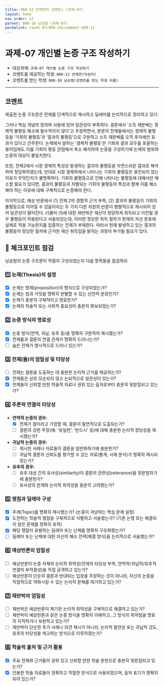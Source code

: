 ```yaml
---
title: 008-12 안채연의 코멘트c (과제-07) 
layout: home
nav_order: 12
parent: 008-10 남승범 (과제-07)
permalink: /asmt-07/008-10/comment-008-12
---
```


# 과제-07 개인별 논증 구조 작성하기

- 대상과제: `과제-07 개인별 논증 구조 작성하기`
- 코멘트를 제공하는 학생: `008-12 안채연(작성자)` 
- 코멘트를 받는 학생: `008-10 남승범(코멘트를 받는 학생 이름)` 

---

## 코멘트

제출한 논증 구조문은 전제를 단계적으로 제시하고 딜레마를 논리적으로 정리하고 있다.

그러나 핵심 개념의 정의와 사용에 있어 일관성이 부족하다. 결론에서 ‘소득 재분배는 경제적 불평등 해소에 필수적이지 않다’고 주장하면서, 본문의 전제들에서는 경제적 불평등을 ‘기회의 불평등’과 ‘결과의 불평등’으로 구분하고 소득 재분배를 오직 후자에만 효과가 있다고 간주한다. 논제에서 말하는 ‘경제적 불평등’은 기회와 결과 모두를 포괄하는 용어임에도 이를 기회의 평등 관점에서 축소 해석하여 논증을 구성하기에 논제의 범위와 논증의 대상이 불일치한다.

또한, 전제2에서 시장 경제의 특성상 발생하는 결과의 불평등을 자연스러운 결과로 해석하며 정당화하였는데, 반대로 시장 경제하에서 나타나는 기회의 불평등은 용인되지 않는 이유가 무엇인지가 불명확하다. 기회의 불평등으로 인해 나타나는 불평등에 대해서만 해소할 필요가 있다면, 결과의 불평등과 차별되는 기회의 불평등의 특성과 함께 이를 해소해야 하는 이유에 대해 구체적으로 논증해야 한다.

마지막으로, 예상 반론에서 (1) 전제 2의 경험적 근거 부족, (2) 결과의 불평등이 기회의 불평등으로 이어질 수 있음이라는 두 가지 다른 차원의 반론이 병렬적으로 제시되어 있어 일관성이 떨어진다. 더불어 (1)에 대한 재반박은 재산이 정당하게 취득되고 이전될 경우 불평등이 허용된다고 서술되었는데, 이러한 정당한 취득 절차가 현재의 자산 분포에 실제로 적용 가능한지를 입증하는 전제가 부재한다. 따라서 현재 발생하고 있는 결과의 불평등이 정당한 절차에 근거한 재산 취득임을 밝히는 과정이 부가될 필요가 있다.

## 📌 체크포인트 점검

남승범의 논증 구조문이 적절히 구성되었는지 다음 항목들을 점검하라.

### 1️⃣ **논제(Thesis)의 설정**
- [x] 논제는 명제(proposition)의 형식으로 구성되었는가?
- [x] 논제는 참과 거짓을 명확히 판별할 수 있는 선언적 문장인가?
- [x] 논제가 충분히 구체적이고 명료한가?
- [x] 논제의 학술적 또는 사회적 중요성이 충분히 확보되었는가?

### 2️⃣ **논증 방식의 명료성**
- [x] 논증 방식(연역, 귀납, 유추 등)을 명확히 구분하여 제시했는가?
- [x] 전제들과 결론의 연결 관계가 명확히 드러나는가?
- [ ] 숨은 전제가 명시적으로 드러나 있는가?

### 3️⃣ **전제(들)의 엄밀성 및 타당성**
- [ ] 전제는 결론을 도출하는 데 충분한 논리적 근거를 제공하는가?
- [x] 전제들은 상호 모순되지 않고 논리적으로 일관성이 있는가?
- [x] 전제들이 신뢰할 만한 학술적 자료나 권위 있는 출처로부터 충분히 뒷받침되고 있는가?

### 4️⃣ **추론적 연결의 타당성**
- **연역적 논증의 경우:**
  - [x] 전제가 참이라고 가정할 때, 결론이 필연적으로 도출되는가?
  - [ ] 결론의 강한 주장(예: '유일한', '반드시' 등)에 대해 충분한 논리적 정당성을 제시했는가?

- **귀납적 논증의 경우:**
  - [ ] 제시한 사례나 자료들이 결론을 일반화하기에 충분한가?
  - [ ] 귀납적 결론의 신뢰도를 평가할 수 있는 자료(통계, 사례 분석)가 명확히 제시되었는가?

- **유추의 경우:**
  - [ ] 유추 대상 간의 유사성(similarity)이 결론의 관련성(relevance)을 뒷받침하기에 충분한가?
  - [ ] 유사성의 한계와 논리적 취약성을 충분히 고려했는가?

### 5️⃣ **쟁점과 딜레마 구성**
- [x] 주제(Topic)를 명확히 제시했는가? (논증이 겨냥하는 핵심 문제 설정)
- [x] 도전하는 학술적 쟁점을 구체적으로 식별하고 서술했는가? (기존 논쟁 또는 해결되지 않은 문제를 정확히 포착)
- [x] 해당 쟁점이 유발하는 딜레마 또는 난제를 명확히 구조화했는가?
- [ ] 딜레마 또는 난제에 대한 자신의 해소 전략(해결 방식)을 논리적으로 서술했는가?

### 6️⃣ **예상반론의 엄밀성**
- [ ] 예상반론이 논증 자체의 논리적 취약성(전제의 타당성 부족, 연역적/귀납적/유추적 연결의 부적절성)을 직접 공격하고 있는가?
- [ ] 예상반론이 단순히 결론과 반대되는 입장을 주장하는 것이 아니라, 자신의 논증을 직접적으로 약화시킬 수 있는 논리적 문제를 제기하고 있는가?

### 7️⃣ **재반박의 엄밀성**
- [ ] 재반박은 예상반론이 제기한 논리적 취약성을 구체적으로 해결하고 있는가?
- [ ] 재반박이 예상반론과 같은 논증 방식을 명확히 이해하고, 그 방식의 취약점을 명료히 지적하거나 보완하고 있는가?
- [ ] 재반박이 단순한 추가 사례나 의견 제시가 아니라, 논리적 필연성 또는 귀납적 강도, 유추의 타당성을 제고하는 방식으로 이루어졌는가?

### 8️⃣ **학술적 출처 및 근거 활용**
- [x] 주요 전제와 근거들이 권위 있고 신뢰할 만한 학술 문헌으로 충분히 뒷받침되고 있는가?
- [x] 인용한 학술 자료들이 정확하고 적절한 방식으로 사용되었으며, 출처 표기가 명확히 되어 있는가?
